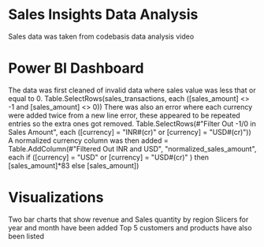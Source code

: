 # Sales Insights Data Analysis

Sales data was taken from codebasis data analysis video

# Power BI Dashboard
The data was first cleaned of invalid data where sales value was less that or equal to 0.
Table.SelectRows(sales_transactions, each ([sales_amount] <> -1 and [sales_amount] <> 0))
There was also an error where each currency were added twice from a new line error, these appeared to be repeated entries so the extra ones got removed.
Table.SelectRows(#"Filter Out -1/0 in Sales Amount", each ([currency] = "INR#(cr)" or [currency] = "USD#(cr)"))
A normalized currency column was then added
= Table.AddColumn(#"Filtered Out INR and USD", "normalized_sales_amount", each if ([currency] = "USD" or [currency] = "USD#(cr)" ) then [sales_amount]*83 else [sales_amount])

# Visualizations
Two bar charts that show revenue and Sales quantity by region
Slicers for year and month have been added
Top 5 customers and products have also been listed
